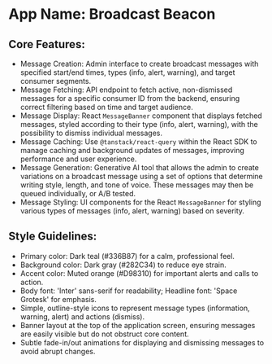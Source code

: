 # **App Name**: Broadcast Beacon

## Core Features:

- Message Creation: Admin interface to create broadcast messages with specified start/end times, types (info, alert, warning), and target consumer segments.
- Message Fetching: API endpoint to fetch active, non-dismissed messages for a specific consumer ID from the backend, ensuring correct filtering based on time and target audience.
- Message Display: React `MessageBanner` component that displays fetched messages, styled according to their type (info, alert, warning), with the possibility to dismiss individual messages.
- Message Caching: Use `@tanstack/react-query` within the React SDK to manage caching and background updates of messages, improving performance and user experience.
- Message Generation: Generative AI tool that allows the admin to create variations on a broadcast message using a set of options that determine writing style, length, and tone of voice. These messages may then be queued individually, or A/B tested.
- Message Styling: UI components for the React `MessageBanner` for styling various types of messages (info, alert, warning) based on severity.

## Style Guidelines:

- Primary color: Dark teal (#336B87) for a calm, professional feel.
- Background color: Dark gray (#282C34) to reduce eye strain.
- Accent color: Muted orange (#D98310) for important alerts and calls to action.
- Body font: 'Inter' sans-serif for readability; Headline font: 'Space Grotesk' for emphasis.
- Simple, outline-style icons to represent message types (information, warning, alert) and actions (dismiss).
- Banner layout at the top of the application screen, ensuring messages are easily visible but do not obstruct core content.
- Subtle fade-in/out animations for displaying and dismissing messages to avoid abrupt changes.